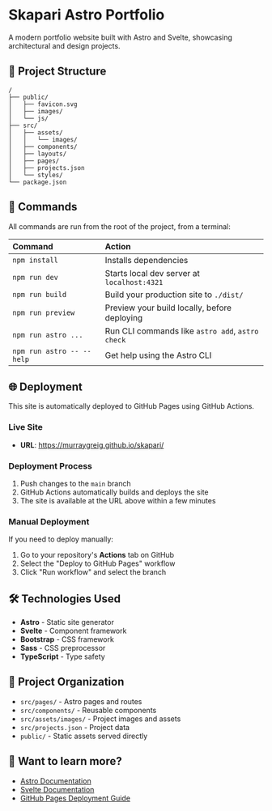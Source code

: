# Skapari Astro Portfolio

A modern portfolio website built with Astro and Svelte, showcasing architectural and design projects.

## 🚀 Project Structure

```text
/
├── public/
│   ├── favicon.svg
│   ├── images/
│   └── js/
├── src/
│   ├── assets/
│   │   └── images/
│   ├── components/
│   ├── layouts/
│   ├── pages/
│   ├── projects.json
│   └── styles/
└── package.json
```

## 🧞 Commands

All commands are run from the root of the project, from a terminal:

| Command                   | Action                                           |
| :------------------------ | :----------------------------------------------- |
| `npm install`             | Installs dependencies                            |
| `npm run dev`             | Starts local dev server at `localhost:4321`      |
| `npm run build`           | Build your production site to `./dist/`          |
| `npm run preview`         | Preview your build locally, before deploying     |
| `npm run astro ...`       | Run CLI commands like `astro add`, `astro check` |
| `npm run astro -- --help` | Get help using the Astro CLI                     |

## 🌐 Deployment

This site is automatically deployed to GitHub Pages using GitHub Actions.

### Live Site
- **URL**: https://murraygreig.github.io/skapari/

### Deployment Process
1. Push changes to the `main` branch
2. GitHub Actions automatically builds and deploys the site
3. The site is available at the URL above within a few minutes

### Manual Deployment
If you need to deploy manually:
1. Go to your repository's **Actions** tab on GitHub
2. Select the "Deploy to GitHub Pages" workflow
3. Click "Run workflow" and select the branch

## 🛠️ Technologies Used

- **Astro** - Static site generator
- **Svelte** - Component framework
- **Bootstrap** - CSS framework
- **Sass** - CSS preprocessor
- **TypeScript** - Type safety

## 📁 Project Organization

- `src/pages/` - Astro pages and routes
- `src/components/` - Reusable components
- `src/assets/images/` - Project images and assets
- `src/projects.json` - Project data
- `public/` - Static assets served directly

## 👀 Want to learn more?

- [Astro Documentation](https://docs.astro.build)
- [Svelte Documentation](https://svelte.dev/docs)
- [GitHub Pages Deployment Guide](https://docs.astro.build/en/guides/deploy/github/)
